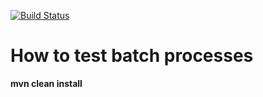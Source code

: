 [![Build Status](https://travis-ci.org/dumitruc/TestingTemplate.svg?branch=master)](dumitruc/batch-test)

How to test batch processes
==============

**mvn clean install**

